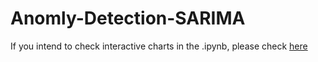 # Anomly-Detection-SARIMA

If you intend to check interactive charts in the .ipynb, please check [here](http://nbviewer.jupyter.org/github/RuoyunCarina-D/Anomly-Detection-SARIMA/blob/master/SARIMA%20for%20orders.ipynb) 
